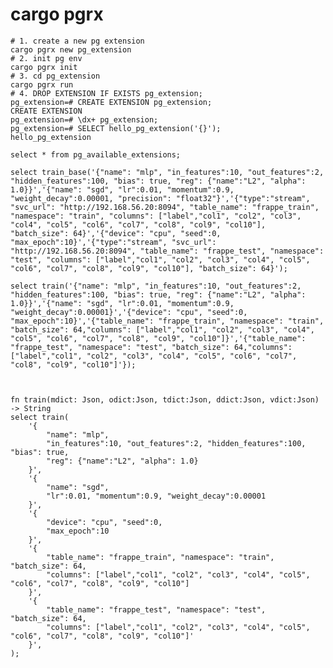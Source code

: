 <!--
    Licensed to the Apache Software Foundation (ASF) under one
    or more contributor license agreements.  See the NOTICE file
    distributed with < this work for additional information
    regarding copyright ownership.  The ASF licenses this file
    to you under the Apache License, Version 2.0 (the
    "License"); you may not use this file except in compliance
    with the License.  You may obtain a copy of the License at

      http://www.apache.org/licenses/LICENSE-2.0

    Unless required by applicable law or agreed to in writing,
    software distributed under the License is distributed on an
    "AS IS" BASIS, WITHOUT WARRANTIES OR CONDITIONS OF ANY
    KIND, either express or implied.  See the License for the
    specific language governing permissions and limitations
    under the License.
-->

# cargo pgrx

```shell
# 1. create a new pg extension 
cargo pgrx new pg_extension
# 2. init pg env
cargo pgrx init
# 3. cd pg_extension
cargo pgrx run
# 4. DROP EXTENSION IF EXISTS pg_extension;
pg_extension=# CREATE EXTENSION pg_extension;
CREATE EXTENSION
pg_extension=# \dx+ pg_extension;
pg_extension=# SELECT hello_pg_extension('{}');
hello_pg_extension

select * from pg_available_extensions;

select train_base('{"name": "mlp", "in_features":10, "out_features":2, "hidden_features":100, "bias": true, "reg": {"name":"L2", "alpha": 1.0}}','{"name": "sgd", "lr":0.01, "momentum":0.9, "weight_decay":0.00001, "precision": "float32"}','{"type":"stream", "svc_url": "http://192.168.56.20:8094", "table_name": "frappe_train", "namespace": "train", "columns": ["label","col1", "col2", "col3", "col4", "col5", "col6", "col7", "col8", "col9", "col10"], "batch_size": 64}','{"device": "cpu", "seed":0, "max_epoch":10}','{"type":"stream", "svc_url": "http://192.168.56.20:8094", "table_name": "frappe_test", "namespace": "test", "columns": ["label","col1", "col2", "col3", "col4", "col5", "col6", "col7", "col8", "col9", "col10"], "batch_size": 64}');

select train('{"name": "mlp", "in_features":10, "out_features":2, "hidden_features":100, "bias": true, "reg": {"name":"L2", "alpha": 1.0}}','{"name": "sgd", "lr":0.01, "momentum":0.9, "weight_decay":0.00001}','{"device": "cpu", "seed":0, "max_epoch":10}','{"table_name": "frappe_train", "namespace": "train", "batch_size": 64,"columns": ["label","col1", "col2", "col3", "col4", "col5", "col6", "col7", "col8", "col9", "col10"]}','{"table_name": "frappe_test", "namespace": "test", "batch_size": 64,"columns": ["label","col1", "col2", "col3", "col4", "col5", "col6", "col7", "col8", "col9", "col10"]'});



```

```
fn train(mdict: Json, odict:Json, tdict:Json, ddict:Json, vdict:Json) -> String
select train(
	'{
		"name": "mlp", 
		"in_features":10, "out_features":2, "hidden_features":100, "bias": true, 
		"reg": {"name":"L2", "alpha": 1.0}
	}',
	'{
		"name": "sgd", 
		"lr":0.01, "momentum":0.9, "weight_decay":0.00001
	}',
	'{
		"device": "cpu", "seed":0, 
		"max_epoch":10
	}',
	'{
		"table_name": "frappe_train", "namespace": "train", "batch_size": 64,
		"columns": ["label","col1", "col2", "col3", "col4", "col5", "col6", "col7", "col8", "col9", "col10"] 
	}',
	'{
		"table_name": "frappe_test", "namespace": "test", "batch_size": 64,
		"columns": ["label","col1", "col2", "col3", "col4", "col5", "col6", "col7", "col8", "col9", "col10"]'
	}',
);
```